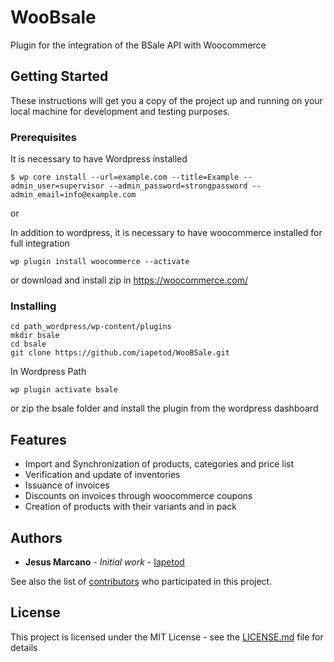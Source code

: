 # WooBsale

Plugin for the integration of the BSale API with Woocommerce

## Getting Started

These instructions will get you a copy of the project up and running on your local machine for development and testing purposes.

### Prerequisites

It is necessary to have Wordpress installed

```
$ wp core install --url=example.com --title=Example --admin_user=supervisor --admin_password=strongpassword --admin_email=info@example.com
```

or

In addition to wordpress, it is necessary to have woocommerce installed for full integration


```
wp plugin install woocommerce --activate
```

or download and install zip in https://woocommerce.com/


### Installing


```
cd path_wordpress/wp-content/plugins
mkdir bsale
cd bsale
git clone https://github.com/iapetod/WooBSale.git
```

In Wordpress Path

```
wp plugin activate bsale
```

or zip the bsale folder and install the plugin from the wordpress dashboard

## Features

* Import and Synchronization of products, categories and price list
* Verification and update of inventories
* Issuance of invoices
* Discounts on invoices through woocommerce coupons
* Creation of products with their variants and in pack


## Authors

* **Jesus Marcano** - *Initial work* - [Iapetod](https://github.com/iapetod)

See also the list of [contributors](https://github.com/iapetod/WooBSale/graphs/contributors) who participated in this project.

## License

This project is licensed under the MIT License - see the [LICENSE.md](LICENSE.md) file for details

